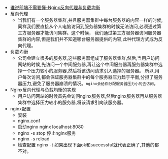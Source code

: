 * [谁说前端不需要懂-Nginx反向代理与负载均衡](https://mp.weixin.qq.com/s?__biz=MzA5NzkwNDk3MQ==&mid=2650587742&idx=1&sn=ca8f942fb82f2e3ee217132a7a015184&chksm=8891d27abfe65b6c262c4b30506bfd0a76ce533066afbc8e8b50cfece26a414095cf14b203bd&mpshare=1&scene=23&srcid=0722eNMEFVzXRtPOidwEdmhI#rd)
* 反向代理
    * 当我们有一个服务器集群,并且服务器集群中每台服务器的内容一样的时候,同样我们要直接从个人电脑访问到服务器集群的时候无法访问,必须通过第三方服务器才能访问集群。这个时候，
    我们通过第三方服务器访问服务器集群的内容,但是我们并不知道哪台服务器提供的内容,此种代理方式成为反向代理。
* 负载均衡
    * 公司会建立很多的服务器,这些服务器组成了服务器集群,然后,当用户访问网站的时候,先访问一个中间服务器,再让这个中间服务器再服务器集群中选择一个压力较小的服务器,然后将该访问请求引入选择的服务器。
    所以,用户每次访问,都会保证服务器集群中的每个服务器压力趋于平衡,分担了服务器压力,避免了服务器崩溃的情况。`nginx会给你分配服务器压力小的去访问`。
* Nginx反向代理与负载均衡的实现
    * 用户访问网站的时候首先会访问nginx服务器,然后nginx服务器再从服务器集群中选择压力较小的服务器,将该请求引向该服务器。
* nginx配置
    * 安装
    * nginx.conf
    * 启动nginx   nginx   localhost:8080
    * nginx -s stop  停止nginx服务
    * nginx -s  reload
    * 检查配置  nginx -t 如果出现下面ok和successful就代表正确了,其他的都不对。